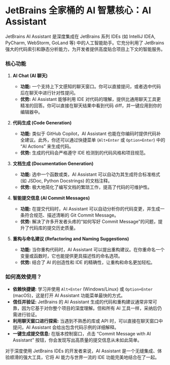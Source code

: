# JetBrains 全家桶的 AI 智慧核心：AI Assistant

JetBrains AI Assistant 是深度集成在 JetBrains 系列 IDEs (如 IntelliJ IDEA, PyCharm, WebStorm, GoLand 等) 中的人工智能助手。它充分利用了 JetBrains 强大的代码索引和静态分析能力，为开发者提供高度贴合项目上下文的智能服务。

### 核心功能

1.  **AI Chat (AI 聊天)**
    *   **功能:** 一个支持上下文感知的聊天窗口。你可以直接提问，或者选中代码后在聊天中进行针对性提问。
    *   **优势:** AI Assistant 能够利用 IDE 对代码的理解，提供比通用聊天工具更精准的回答。你可以直接在聊天结果中看到代码 diff，并一键应用到你的编辑器中。

2.  **代码生成 (Code Generation)**
    *   **功能:** 类似于 GitHub Copilot，AI Assistant 也能在你编码时提供代码补全建议。此外，你还可以通过快捷菜单 (`Alt+Enter` 或 `Option+Enter`) 中的 “AI Actions” 来生成代码。
    *   **优势:** 生成的代码会严格遵守 IDE 检测到的代码风格和项目规范。

3.  **文档生成 (Documentation Generation)**
    *   **功能:** 选中一个函数或类，AI Assistant 可以自动为其生成符合标准格式 (如 JSDoc, Python Docstrings) 的文档注释。
    *   **优势:** 极大地简化了编写文档的繁琐工作，提高了代码的可维护性。

4.  **智能提交信息 (AI Commit Messages)**
    *   **功能:** 在提交代码时，AI Assistant 可以自动分析你的代码变更，并生成一条符合规范、描述清晰的 Git Commit Message。
    *   **优势:** 解决了许多开发者头疼的“如何写好 Commit Message”的问题，提升了代码库的提交历史质量。

5.  **重构与命名建议 (Refactoring and Naming Suggestions)**
    *   **功能:** 当你重构代码时，AI Assistant 可以提出重构建议。在你重命名一个变量或函数时，它也能提供更具描述性的命名选项。
    *   **优势:** 结合了 AI 的创造性和 IDE 的精确性，让重构和命名更加轻松。

### 如何高效使用？

*   **依赖快捷键:** 学习并使用 `Alt+Enter` (Windows/Linux) 或 `Option+Enter` (macOS)，这是打开 AI Assistant 功能菜单最快的方式。
*   **信任并验证:** JetBrains 的 AI Assistant 生成的代码和重构建议通常非常可靠，因为它基于对你整个项目的深度理解。但和所有 AI 工具一样，采纳后仍需进行验证。
*   **利用聊天窗口进行探索:** 当遇到不熟悉的库或 API 时，可以直接在聊天窗口中提问，AI Assistant 会给出包含代码示例的详细解释。
*   **一键生成提交信息:** 在版本控制窗口，点击 “Commit Message with AI Assistant” 按钮，你会发现写出高质量的提交信息从未如此简单。

对于深度使用 JetBrains IDEs 的开发者来说，AI Assistant 是一个无缝集成、体验顺滑的强大工具，它将 AI 能力与世界一流的 IDE 功能完美地结合在了一起。